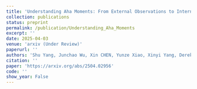 ```yaml
---
title: 'Understanding Aha Moments: From External Observations to Internal Mechanisms'
collection: publications
status: preprint
permalink: /publication/Understanding_Aha_Moments
excerpt: ''
date: 2025-04-03
venue: 'arxiv (Under Review)'
paperurl: ''
authors: 'Shu Yang, Junchao Wu, Xin CHEN, Yunze Xiao, Xinyi Yang, Derek F. Wong, Di Wang†'
citation: ''
paper: 'https://arxiv.org/abs/2504.02956'
code: ''
show_year: False
---
```

